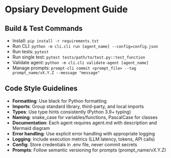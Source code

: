 # Opsiary Development Guide

## Build & Test Commands
- Install: `pip install -r requirements.txt`
- Run CLI: `python -m cli.cli run [agent_name] --config=config.json`
- Run tests: `pytest`
- Run single test: `pytest tests/path/to/test.py::test_function`
- Validate agent: `python -m cli.cli validate-agent [agent_name]`
- Manage prompts: `prompt-cli commit <prompt_file> --tag prompt_name/vX.Y.Z --message "message"`

## Code Style Guidelines
- **Formatting**: Use black for Python formatting
- **Imports**: Group standard library, third-party, and local imports
- **Types**: Use type hints consistently (Python 3.9+ typing)
- **Naming**: snake_case for variables/functions, PascalCase for classes
- **Documentation**: Each agent requires agent.md with description and Mermaid diagram
- **Error handling**: Use explicit error handling with appropriate logging
- **Logging**: Include execution metrics (LLM latency, tokens, API calls)
- **Config**: Store credentials in .env file, never commit secrets
- **Prompts**: Follow semantic versioning for prompts (prompt_name/vX.Y.Z)